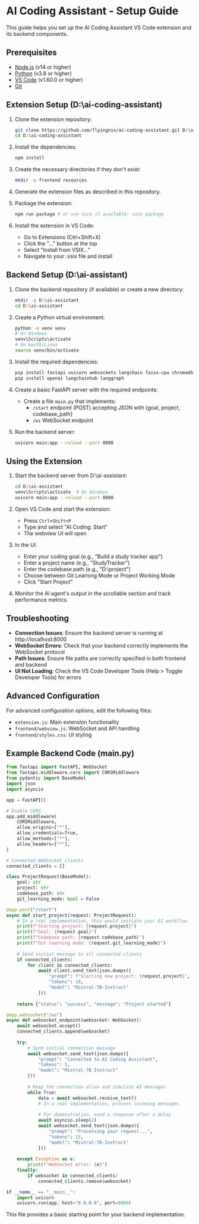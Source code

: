 # AI Coding Assistant - Setup Guide

This guide helps you set up the AI Coding Assistant VS Code extension and its backend components.

## Prerequisites

- [Node.js](https://nodejs.org/) (v14 or higher)
- [Python](https://www.python.org/) (v3.8 or higher) 
- [VS Code](https://code.visualstudio.com/) (v1.60.0 or higher)
- [Git](https://git-scm.com/)

## Extension Setup (D:\ai-coding-assistant)

1. Clone the extension repository:
   ```bash
   git clone https://github.com/flyingnin/ai-coding-assistant.git D:\ai-coding-assistant
   cd D:\ai-coding-assistant
   ```

2. Install the dependencies:
   ```bash
   npm install
   ```

3. Create the necessary directories if they don't exist:
   ```bash
   mkdir -p frontend resources
   ```

4. Generate the extension files as described in this repository.

5. Package the extension:
   ```bash
   npm run package # or use vsce if available: vsce package
   ```

6. Install the extension in VS Code:
   - Go to Extensions (Ctrl+Shift+X)
   - Click the "..." button at the top
   - Select "Install from VSIX..."
   - Navigate to your .vsix file and install

## Backend Setup (D:\ai-assistant)

1. Clone the backend repository (if available) or create a new directory:
   ```bash
   mkdir -p D:\ai-assistant
   cd D:\ai-assistant
   ```

2. Create a Python virtual environment:
   ```bash
   python -m venv venv
   # On Windows
   venv\Scripts\activate
   # On macOS/Linux
   source venv/bin/activate
   ```

3. Install the required dependencies:
   ```bash
   pip install fastapi uvicorn websockets langchain faiss-cpu chromadb mistralai
   pip install openai langchainhub langgraph
   ```

4. Create a basic FastAPI server with the required endpoints:
   - Create a file `main.py` that implements:
     - `/start` endpoint (POST) accepting JSON with {goal, project, codebase_path}
     - `/ws` WebSocket endpoint

5. Run the backend server:
   ```bash
   uvicorn main:app --reload --port 8000
   ```

## Using the Extension

1. Start the backend server from D:\ai-assistant:
   ```bash
   cd D:\ai-assistant
   venv\Scripts\activate  # On Windows
   uvicorn main:app --reload --port 8000
   ```

2. Open VS Code and start the extension:
   - Press `Ctrl+Shift+P`
   - Type and select "AI Coding: Start"
   - The webview UI will open

3. In the UI:
   - Enter your coding goal (e.g., "Build a study tracker app")
   - Enter a project name (e.g., "StudyTracker")
   - Enter the codebase path (e.g., "D:\project")
   - Choose between Git Learning Mode or Project Working Mode
   - Click "Start Project"

4. Monitor the AI agent's output in the scrollable section and track performance metrics.

## Troubleshooting

- **Connection Issues**: Ensure the backend server is running at http://localhost:8000
- **WebSocket Errors**: Check that your backend correctly implements the WebSocket protocol
- **Path Issues**: Ensure file paths are correctly specified in both frontend and backend
- **UI Not Loading**: Check the VS Code Developer Tools (Help > Toggle Developer Tools) for errors

## Advanced Configuration

For advanced configuration options, edit the following files:
- `extension.js`: Main extension functionality
- `frontend/webview.js`: WebSocket and API handling
- `frontend/styles.css`: UI styling

## Example Backend Code (main.py)

```python
from fastapi import FastAPI, WebSocket
from fastapi.middleware.cors import CORSMiddleware
from pydantic import BaseModel
import json
import asyncio

app = FastAPI()

# Enable CORS
app.add_middleware(
    CORSMiddleware,
    allow_origins=["*"],
    allow_credentials=True,
    allow_methods=["*"],
    allow_headers=["*"],
)

# Connected WebSocket clients
connected_clients = []

class ProjectRequest(BaseModel):
    goal: str
    project: str
    codebase_path: str
    git_learning_mode: bool = False

@app.post("/start")
async def start_project(request: ProjectRequest):
    # In a real implementation, this would initiate your AI workflow
    print(f"Starting project: {request.project}")
    print(f"Goal: {request.goal}")
    print(f"Codebase path: {request.codebase_path}")
    print(f"Git learning mode: {request.git_learning_mode}")
    
    # Send initial message to all connected clients
    if connected_clients:
        for client in connected_clients:
            await client.send_text(json.dumps({
                "prompt": f"Starting new project: {request.project}",
                "tokens": 10,
                "model": "Mistral-7B-Instruct"
            }))
    
    return {"status": "success", "message": "Project started"}

@app.websocket("/ws")
async def websocket_endpoint(websocket: WebSocket):
    await websocket.accept()
    connected_clients.append(websocket)
    
    try:
        # Send initial connection message
        await websocket.send_text(json.dumps({
            "prompt": "Connected to AI Coding Assistant",
            "tokens": 5,
            "model": "Mistral-7B-Instruct"
        }))
        
        # Keep the connection alive and simulate AI messages
        while True:
            data = await websocket.receive_text()
            # In a real implementation, process incoming messages
            
            # For demonstration, send a response after a delay
            await asyncio.sleep(2)
            await websocket.send_text(json.dumps({
                "prompt": "Processing your request...",
                "tokens": 15,
                "model": "Mistral-7B-Instruct"
            }))
    
    except Exception as e:
        print(f"WebSocket error: {e}")
    finally:
        if websocket in connected_clients:
            connected_clients.remove(websocket)

if __name__ == "__main__":
    import uvicorn
    uvicorn.run(app, host="0.0.0.0", port=8000)
```

This file provides a basic starting point for your backend implementation. 